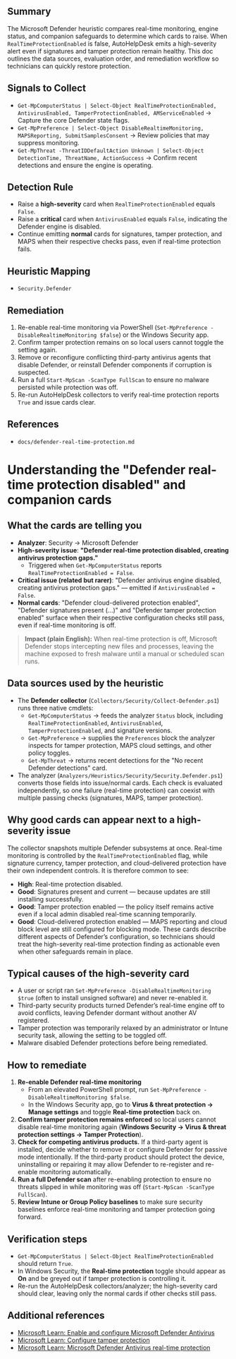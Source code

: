 ## Summary
The Microsoft Defender heuristic compares real-time monitoring, engine status, and companion safeguards to determine which cards to raise. When `RealTimeProtectionEnabled` is false, AutoHelpDesk emits a high-severity alert even if signatures and tamper protection remain healthy. This doc outlines the data sources, evaluation order, and remediation workflow so technicians can quickly restore protection.

## Signals to Collect
- `Get-MpComputerStatus | Select-Object RealTimeProtectionEnabled, AntivirusEnabled, TamperProtectionEnabled, AMServiceEnabled` → Capture the core Defender state flags.
- `Get-MpPreference | Select-Object DisableRealtimeMonitoring, MAPSReporting, SubmitSamplesConsent` → Review policies that may suppress monitoring.
- `Get-MpThreat -ThreatIDDefaultAction Unknown | Select-Object DetectionTime, ThreatName, ActionSuccess` → Confirm recent detections and ensure the engine is operating.

## Detection Rule
- Raise a **high-severity** card when `RealTimeProtectionEnabled` equals `False`.
- Raise a **critical** card when `AntivirusEnabled` equals `False`, indicating the Defender engine is disabled.
- Continue emitting **normal** cards for signatures, tamper protection, and MAPS when their respective checks pass, even if real-time protection fails.

## Heuristic Mapping
- `Security.Defender`

## Remediation
1. Re-enable real-time monitoring via PowerShell (`Set-MpPreference -DisableRealtimeMonitoring $false`) or the Windows Security app.
2. Confirm tamper protection remains on so local users cannot toggle the setting again.
3. Remove or reconfigure conflicting third-party antivirus agents that disable Defender, or reinstall Defender components if corruption is suspected.
4. Run a full `Start-MpScan -ScanType FullScan` to ensure no malware persisted while protection was off.
5. Re-run AutoHelpDesk collectors to verify real-time protection reports `True` and issue cards clear.

## References
- `docs/defender-real-time-protection.md`

# Understanding the "Defender real-time protection disabled" and companion cards

## What the cards are telling you
- **Analyzer**: Security → Microsoft Defender
- **High-severity issue**: **"Defender real-time protection disabled, creating antivirus protection gaps."**
  - Triggered when `Get-MpComputerStatus` reports `RealTimeProtectionEnabled = False`.
- **Critical issue (related but rarer)**: "Defender antivirus engine disabled, creating antivirus protection gaps." — emitted if `AntivirusEnabled = False`.
- **Normal cards**: "Defender cloud-delivered protection enabled", "Defender signatures present (...)" and "Defender tamper protection enabled" surface when their respective configuration checks still pass, even if real-time monitoring is off.

> **Impact (plain English):** When real-time protection is off, Microsoft Defender stops intercepting new files and processes, leaving the machine exposed to fresh malware until a manual or scheduled scan runs.

## Data sources used by the heuristic
- The **Defender collector** (`Collectors/Security/Collect-Defender.ps1`) runs three native cmdlets:
  - `Get-MpComputerStatus` → feeds the analyzer `Status` block, including `RealTimeProtectionEnabled`, `AntivirusEnabled`, `TamperProtectionEnabled`, and signature versions.
  - `Get-MpPreference` → supplies the `Preferences` block the analyzer inspects for tamper protection, MAPS cloud settings, and other policy toggles.
  - `Get-MpThreat` → returns recent detections for the "No recent Defender detections" card.
- The analyzer (`Analyzers/Heuristics/Security/Security.Defender.ps1`) converts those fields into issue/normal cards. Each check is evaluated independently, so one failure (real-time protection) can coexist with multiple passing checks (signatures, MAPS, tamper protection).

## Why good cards can appear next to a high-severity issue
The collector snapshots multiple Defender subsystems at once. Real-time monitoring is controlled by the `RealTimeProtectionEnabled` flag, while signature currency, tamper protection, and cloud-delivered protection have their own independent controls. It is therefore common to see:
- **High**: Real-time protection disabled.
- **Good**: Signatures present and current — because updates are still installing successfully.
- **Good**: Tamper protection enabled — the policy itself remains active even if a local admin disabled real-time scanning temporarily.
- **Good**: Cloud-delivered protection enabled — MAPS reporting and cloud block level are still configured for blocking mode.
These cards describe different aspects of Defender’s configuration, so technicians should treat the high-severity real-time protection finding as actionable even when other safeguards remain in place.

## Typical causes of the high-severity card
- A user or script ran `Set-MpPreference -DisableRealtimeMonitoring $true` (often to install unsigned software) and never re-enabled it.
- Third-party security products turned Defender’s real-time engine off to avoid conflicts, leaving Defender dormant without another AV registered.
- Tamper protection was temporarily relaxed by an administrator or Intune security task, allowing the setting to be toggled off.
- Malware disabled Defender protections before being remediated.

## How to remediate
1. **Re-enable Defender real-time monitoring**
   - From an elevated PowerShell prompt, run `Set-MpPreference -DisableRealtimeMonitoring $false`.
   - In the Windows Security app, go to **Virus & threat protection → Manage settings** and toggle **Real-time protection** back on.
2. **Confirm tamper protection remains enforced** so local users cannot disable real-time monitoring again (**Windows Security → Virus & threat protection settings → Tamper Protection**).
3. **Check for competing antivirus products.** If a third-party agent is installed, decide whether to remove it or configure Defender for passive mode intentionally. If the third-party product should protect the device, uninstalling or repairing it may allow Defender to re-register and re-enable monitoring automatically.
4. **Run a full Defender scan** after re-enabling protection to ensure no threats slipped in while monitoring was off (`Start-MpScan -ScanType FullScan`).
5. **Review Intune or Group Policy baselines** to make sure security baselines enforce real-time monitoring and tamper protection going forward.

## Verification steps
- `Get-MpComputerStatus | Select-Object RealTimeProtectionEnabled` should return `True`.
- In Windows Security, the **Real-time protection** toggle should appear as **On** and be greyed out if tamper protection is controlling it.
- Re-run the AutoHelpDesk collectors/analyzer; the high-severity card should clear, leaving only the normal cards if other checks still pass.

## Additional references
- [Microsoft Learn: Enable and configure Microsoft Defender Antivirus](https://learn.microsoft.com/microsoft-365/security/defender-endpoint/configure-microsoft-defender-antivirus)
- [Microsoft Learn: Configure tamper protection](https://learn.microsoft.com/microsoft-365/security/defender-endpoint/prevent-changes-to-security-settings-with-tamper-protection)
- [Microsoft Learn: Microsoft Defender Antivirus real-time protection](https://learn.microsoft.com/microsoft-365/security/defender-endpoint/microsoft-defender-antivirus-real-time-protection)
